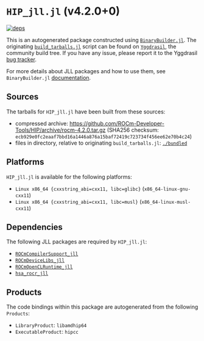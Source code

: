 # `HIP_jll.jl` (v4.2.0+0)

[![deps](https://juliahub.com/docs/HIP_jll/deps.svg)](https://juliahub.com/ui/Packages/HIP_jll/vP5rW?page=2)

This is an autogenerated package constructed using [`BinaryBuilder.jl`](https://github.com/JuliaPackaging/BinaryBuilder.jl). The originating [`build_tarballs.jl`](https://github.com/JuliaPackaging/Yggdrasil/blob/d02a2e9288162a9e2c290c11015cd596138af798/H/HIP/build_tarballs.jl) script can be found on [`Yggdrasil`](https://github.com/JuliaPackaging/Yggdrasil/), the community build tree.  If you have any issue, please report it to the Yggdrasil [bug tracker](https://github.com/JuliaPackaging/Yggdrasil/issues).

For more details about JLL packages and how to use them, see `BinaryBuilder.jl` [documentation](https://juliapackaging.github.io/BinaryBuilder.jl/dev/jll/).

## Sources

The tarballs for `HIP_jll.jl` have been built from these sources:

* compressed archive: https://github.com/ROCm-Developer-Tools/HIP/archive/rocm-4.2.0.tar.gz (SHA256 checksum: `ecb929e0fc2eaaf7bbd16a1446a876a15baf72419c723734f456ee62e70b4c24`)
* files in directory, relative to originating `build_tarballs.jl`: [`./bundled`](https://github.com/JuliaPackaging/Yggdrasil/tree/d02a2e9288162a9e2c290c11015cd596138af798/H/HIP/bundled)

## Platforms

`HIP_jll.jl` is available for the following platforms:

* `Linux x86_64 {cxxstring_abi=cxx11, libc=glibc}` (`x86_64-linux-gnu-cxx11`)
* `Linux x86_64 {cxxstring_abi=cxx11, libc=musl}` (`x86_64-linux-musl-cxx11`)

## Dependencies

The following JLL packages are required by `HIP_jll.jl`:

* [`ROCmCompilerSupport_jll`](https://github.com/JuliaBinaryWrappers/ROCmCompilerSupport_jll.jl)
* [`ROCmDeviceLibs_jll`](https://github.com/JuliaBinaryWrappers/ROCmDeviceLibs_jll.jl)
* [`ROCmOpenCLRuntime_jll`](https://github.com/JuliaBinaryWrappers/ROCmOpenCLRuntime_jll.jl)
* [`hsa_rocr_jll`](https://github.com/JuliaBinaryWrappers/hsa_rocr_jll.jl)

## Products

The code bindings within this package are autogenerated from the following `Products`:

* `LibraryProduct`: `libamdhip64`
* `ExecutableProduct`: `hipcc`
